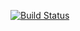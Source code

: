 [![Build Status](https://travis-ci.com/ptawuringa/settings_bill_expressjs.svg?branch=master)](https://travis-ci.com/ptawuringa/settings_bill_expressjs)
